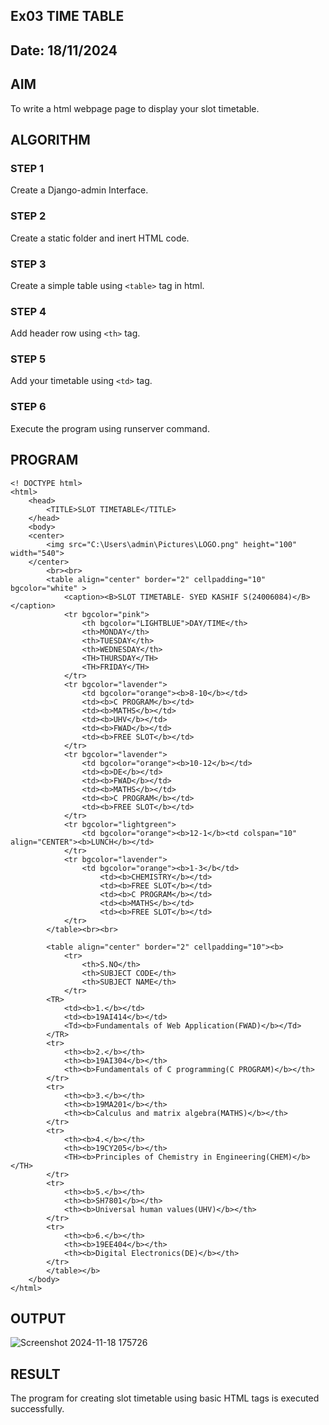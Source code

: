 ## Ex03 TIME TABLE
## Date: 18/11/2024

## AIM
To write a html webpage page to display your slot timetable.

## ALGORITHM
### STEP 1
Create a Django-admin Interface.
### STEP 2
Create a static folder and inert HTML code.
### STEP 3
Create a simple table using ```<table>``` tag in html.
### STEP 4
Add header row using ```<th>``` tag.
### STEP 5
Add your timetable using ```<td>``` tag.
### STEP 6
Execute the program using runserver command.

## PROGRAM
```
<! DOCTYPE html>
<html>
    <head>
        <TITLE>SLOT TIMETABLE</TITLE>
    </head>
    <body>
    <center>
        <img src="C:\Users\admin\Pictures\LOGO.png" height="100" width="540">
    </center>
        <br><br>
        <table align="center" border="2" cellpadding="10" bgcolor="white" >
            <caption><B>SLOT TIMETABLE- SYED KASHIF S(24006084)</B></caption>
            <tr bgcolor="pink">
                <th bgcolor="LIGHTBLUE">DAY/TIME</th>
                <th>MONDAY</th>
                <th>TUESDAY</th>
                <th>WEDNESDAY</th>
                <TH>THURSDAY</TH>
                <TH>FRIDAY</TH>
            </tr>
            <tr bgcolor="lavender">
                <td bgcolor="orange"><b>8-10</b></td>
                <td><b>C PROGRAM</b></td>
                <td><b>MATHS</b></td>
                <td><b>UHV</b></td>
                <td><b>FWAD</b></td>
                <td><b>FREE SLOT</b></td>
            </tr>
            <tr bgcolor="lavender">
                <td bgcolor="orange"><b>10-12</b></td>
                <td><b>DE</b></td>
                <td><b>FWAD</b></td>
                <td><b>MATHS</b></td>
                <td><b>C PROGRAM</b></td>
                <td><b>FREE SLOT</b></td>
            </tr>
            <tr bgcolor="lightgreen">
                <td bgcolor="orange"><b>12-1</b><td colspan="10" align="CENTER"><b>LUNCH</b></td>
            </tr>
            <tr bgcolor="lavender">
                <td bgcolor="orange"><b>1-3</b</td>
                    <td><b>CHEMISTRY</b></td>
                    <td><b>FREE SLOT</b></td>
                    <td><b>C PROGRAM</b></td>
                    <td><b>MATHS</b></td>
                    <td><b>FREE SLOT</b></td>
            </tr>
        </table><br><br>

        <table align="center" border="2" cellpadding="10"><b>
            <tr>
                <th>S.NO</th>
                <th>SUBJECT CODE</th>
                <th>SUBJECT NAME</th>
            </tr>
        <TR>
            <td><b>1.</b></td>
            <td><b>19AI414</b></td>
            <Td><b>Fundamentals of Web Application(FWAD)</b></Td>
        </TR>
        <tr>
            <th><b>2.</b></th>
            <th><b>19AI304</b></th>
            <th><b>Fundamentals of C programming(C PROGRAM)</b></th>
        </tr>
        <tr>
            <th><b>3.</b></th>
            <th><b>19MA201</b></th>
            <th><b>Calculus and matrix algebra(MATHS)</b></th>
        </tr>
        <tr>
            <th><b>4.</b></th>
            <th><b>19CY205</b></th>
            <TH><b>Principles of Chemistry in Engineering(CHEM)</b></TH>
        </tr>
        <tr>
            <th><b>5.</b></th>
            <th><b>SH7801</b></th>
            <th><b>Universal human values(UHV)</b></th>
        </tr>
        <tr>
            <th><b>6.</b></th>
            <th><b>19EE404</b></th>
            <th><b>Digital Electronics(DE)</b></th>
        </tr>
        </table></b>
    </body>
</html>
```

## OUTPUT
![Screenshot 2024-11-18 175726](https://github.com/user-attachments/assets/e1c0728f-6dd2-42a5-a7c2-408935270f99)



## RESULT
The program for creating slot timetable using basic HTML tags is executed successfully.

